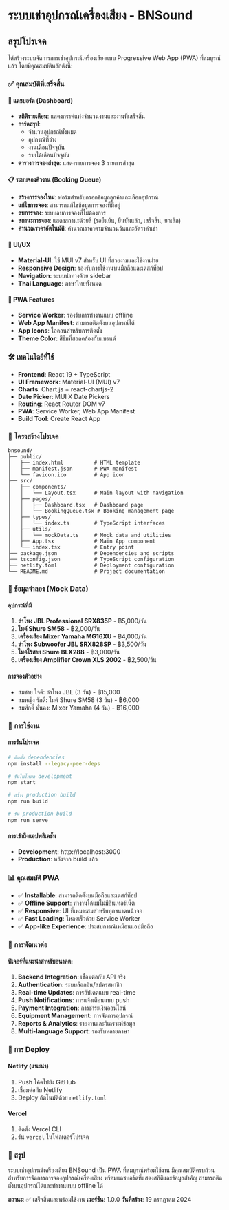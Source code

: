 # ระบบเช่าอุปกรณ์เครื่องเสียง - BNSound

## สรุปโปรเจค

ได้สร้างระบบจัดการการเช่าอุปกรณ์เครื่องเสียงแบบ Progressive Web App (PWA) ที่สมบูรณ์แล้ว โดยมีคุณสมบัติหลักดังนี้:

### ✅ คุณสมบัติที่เสร็จสิ้น

#### 🎯 แดชบอร์ด (Dashboard)
- **สถิติรายเดือน**: แสดงกราฟแท่งจำนวนงานและงานที่เสร็จสิ้น
- **การ์ดสรุป**: 
  - จำนวนอุปกรณ์ทั้งหมด
  - อุปกรณ์ที่ว่าง
  - งานเดือนปัจจุบัน
  - รายได้เดือนปัจจุบัน
- **ตารางการจองล่าสุด**: แสดงรายการจอง 3 รายการล่าสุด

#### 📋 ระบบจองคิวงาน (Booking Queue)
- **สร้างการจองใหม่**: ฟอร์มสำหรับกรอกข้อมูลลูกค้าและเลือกอุปกรณ์
- **แก้ไขการจอง**: สามารถแก้ไขข้อมูลการจองที่มีอยู่
- **ลบการจอง**: ระบบลบการจองที่ไม่ต้องการ
- **สถานะการจอง**: แสดงสถานะด้วยสี (รอยืนยัน, ยืนยันแล้ว, เสร็จสิ้น, ยกเลิก)
- **คำนวณราคาอัตโนมัติ**: คำนวณราคาตามจำนวนวันและอัตราค่าเช่า

#### 🎨 UI/UX
- **Material-UI**: ใช้ MUI v7 สำหรับ UI ที่สวยงามและใช้งานง่าย
- **Responsive Design**: รองรับการใช้งานบนมือถือและเดสก์ท็อป
- **Navigation**: ระบบนำทางด้วย sidebar
- **Thai Language**: ภาษาไทยทั้งหมด

#### 📱 PWA Features
- **Service Worker**: รองรับการทำงานแบบ offline
- **Web App Manifest**: สามารถติดตั้งบนอุปกรณ์ได้
- **App Icons**: ไอคอนสำหรับการติดตั้ง
- **Theme Color**: สีธีมที่สอดคล้องกับแบรนด์

### 🛠 เทคโนโลยีที่ใช้

- **Frontend**: React 19 + TypeScript
- **UI Framework**: Material-UI (MUI) v7
- **Charts**: Chart.js + react-chartjs-2
- **Date Picker**: MUI X Date Pickers
- **Routing**: React Router DOM v7
- **PWA**: Service Worker, Web App Manifest
- **Build Tool**: Create React App

### 📁 โครงสร้างโปรเจค

```
bnsound/
├── public/
│   ├── index.html          # HTML template
│   ├── manifest.json       # PWA manifest
│   └── favicon.ico         # App icon
├── src/
│   ├── components/
│   │   └── Layout.tsx      # Main layout with navigation
│   ├── pages/
│   │   ├── Dashboard.tsx   # Dashboard page
│   │   └── BookingQueue.tsx # Booking management page
│   ├── types/
│   │   └── index.ts        # TypeScript interfaces
│   ├── utils/
│   │   └── mockData.ts     # Mock data and utilities
│   ├── App.tsx             # Main App component
│   └── index.tsx           # Entry point
├── package.json            # Dependencies and scripts
├── tsconfig.json           # TypeScript configuration
├── netlify.toml            # Deployment configuration
└── README.md               # Project documentation
```

### 🎯 ข้อมูลจำลอง (Mock Data)

#### อุปกรณ์ที่มี
1. **ลำโพง JBL Professional SRX835P** - ฿5,000/วัน
2. **ไมค์ Shure SM58** - ฿2,000/วัน
3. **เครื่องเสียง Mixer Yamaha MG16XU** - ฿4,000/วัน
4. **ลำโพง Subwoofer JBL SRX828SP** - ฿3,500/วัน
5. **ไมค์ไร้สาย Shure BLX288** - ฿3,000/วัน
6. **เครื่องเสียง Amplifier Crown XLS 2002** - ฿2,500/วัน

#### การจองตัวอย่าง
- สมชาย ใจดี: ลำโพง JBL (3 วัน) - ฿15,000
- สมหญิง รักดี: ไมค์ Shure SM58 (3 วัน) - ฿6,000
- สมศักดิ์ มั่นคง: Mixer Yamaha (4 วัน) - ฿16,000

### 🚀 การใช้งาน

#### การรันโปรเจค
```bash
# ติดตั้ง dependencies
npm install --legacy-peer-deps

# รันในโหมด development
npm start

# สร้าง production build
npm run build

# รัน production build
npm run serve
```

#### การเข้าถึงแอปพลิเคชัน
- **Development**: http://localhost:3000
- **Production**: หลังจาก build แล้ว

### 📊 คุณสมบัติ PWA

- ✅ **Installable**: สามารถติดตั้งบนมือถือและเดสก์ท็อป
- ✅ **Offline Support**: ทำงานได้แม้ไม่มีอินเทอร์เน็ต
- ✅ **Responsive**: UI ที่เหมาะสมสำหรับทุกขนาดหน้าจอ
- ✅ **Fast Loading**: โหลดเร็วด้วย Service Worker
- ✅ **App-like Experience**: ประสบการณ์เหมือนแอปมือถือ

### 🔮 การพัฒนาต่อ

#### ฟีเจอร์ที่แนะนำสำหรับอนาคต:
1. **Backend Integration**: เชื่อมต่อกับ API จริง
2. **Authentication**: ระบบล็อกอิน/สมัครสมาชิก
3. **Real-time Updates**: การอัปเดตแบบ real-time
4. **Push Notifications**: การแจ้งเตือนแบบ push
5. **Payment Integration**: การชำระเงินออนไลน์
6. **Equipment Management**: การจัดการอุปกรณ์
7. **Reports & Analytics**: รายงานและวิเคราะห์ข้อมูล
8. **Multi-language Support**: รองรับหลายภาษา

### 🚀 การ Deploy

#### Netlify (แนะนำ)
1. Push โค้ดไปยัง GitHub
2. เชื่อมต่อกับ Netlify
3. Deploy อัตโนมัติด้วย `netlify.toml`

#### Vercel
1. ติดตั้ง Vercel CLI
2. รัน `vercel` ในโฟลเดอร์โปรเจค

### 📝 สรุป

ระบบเช่าอุปกรณ์เครื่องเสียง BNSound เป็น PWA ที่สมบูรณ์พร้อมใช้งาน มีคุณสมบัติครบถ้วนสำหรับการจัดการการจองอุปกรณ์เครื่องเสียง พร้อมแดชบอร์ดที่แสดงสถิติและข้อมูลสำคัญ สามารถติดตั้งบนอุปกรณ์ได้และทำงานแบบ offline ได้

**สถานะ**: ✅ เสร็จสิ้นและพร้อมใช้งาน
**เวอร์ชัน**: 1.0.0
**วันที่สร้าง**: 19 กรกฎาคม 2024 